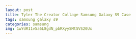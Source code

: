 ```yaml
---
layout: post
title: Tyler The Creator Collage Samsung Galaxy S9 Case
tags: samsung galaxy s9
categories: samsung
img: 1wYdR11v5a6L8gdN_pbRXyySMtSVS20Ux
---
```


